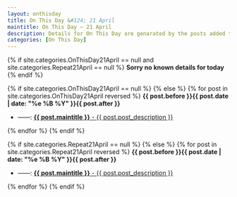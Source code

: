 ```yaml
---
layout: onthisday
title: On This Day &#124; 21 April
maintitle: On This Day — 21 April
description: Details for On This Day are genarated by the posts added to the website so the content is subject to changes/updates over time.
categories: [On This Day]
---
```


{% if site.categories.OnThisDay21April == null and site.categories.Repeat21April == null %}
<strong>Sorry no known details for today</strong>
{% endif %}

{% if site.categories.OnThisDay21April == null %}
{% else %}
{% for post in site.categories.OnThisDay21April reversed %}
<strong>{{ post.before }}{{ post.date | date: "%e %B %Y" }}{{ post.after }}</strong>
<ul>
<li> ——: <a href="{{ post.url }}"><strong>{{ post.maintitle }}</strong> - {{ post.post_description }}</a></li>
</ul>
{% endfor %}
{% endif %}

{% if site.categories.Repeat21April == null %}
{% else %}
{% for post in site.categories.Repeat21April reversed %}
<strong>{{ post.before }}{{ post.date | date: "%e %B %Y" }}{{ post.after }}</strong>
<ul>
<li> ——: <a href="{{ post.url }}"><strong>{{ post.maintitle }}</strong> - {{ post.post_description }}</a></li>
</ul>
{% endfor %}
{% endif %}
